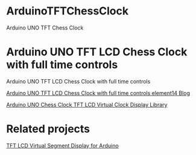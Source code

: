 # ArduinoTFTChessClock
Arduino UNO TFT Chess Clock

# Arduino UNO TFT LCD Chess Clock with full time controls

Arduino UNO TFT LCD Chess Clock with full time controls

[Arduino UNO TFT LCD Chess Clock with full time controls element14 Blog](https://community.element14.com/challenges-projects/project14/buildapresent/b/blog/posts/arduino-uno-tft-lcd-touch-digital-chess-clock)

[Arduino UNO Chess Clock TFT LCD Virtual Clock Display Library](https://community.element14.com/challenges-projects/project14/buildapresent/b/blog/posts/arduino-uno-chess-clock-_2d00_-tft-lcd-virtual-clock-display-library)

# Related projects

[TFT LCD Virtual Segment Display for Arduino](https://github.com/javagoza/TFTVirtualSegmentDisplay)
